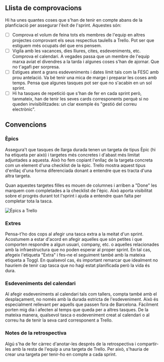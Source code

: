 ## Llista de comprovacions

Hi ha unes quantes coses que s'han de tenir en compte abans de la planficiació per assegurar l'èxit de l'sprint. Aquestes són:

- [ ] Comprova el volum de feina tots els membres de l'equip en altres projectes comprovant els seus respectius taulells a Trello. Pot ser que estiguem més ocupats del que ens pensem.
- [ ] Vigila amb les vacances, dies lliures, cites, esdeveniments, etc. Comprova el calendari. A vegades passa que un membre de l'equip marxa aviat el divendres a la tarda i algunes coses s'han de ajornar. Que no t'agafi per sorpresa.
- [ ] Estigues atent a grans esdeveniments i dates límit tals com la FESC amb prou antelació. Va bé tenir una mica de marge i preparar les coses amb temps. Pensa que algunes tasques pot ser que no s'acabin en un sol sprint.
- [ ] Hi ha tasques de repetició que s'han de fer en cada sprint però, tanmateix, han de tenir les seves cards corresponents perquè si no queden invisibilitzades: un clar exemple és "gestió del correu electrònic".

## Convencions

### Èpics

Assegura't que tasques de llarga durada tenen un targeta de tipus Èpic (hi ha etiqueta per això) i targetes més concretes i d'abast més limitat adjuntades a aquesta. Això ho fem copiant l'enllaç de la targeta concreta com un element d'una checklist de la èpic. Trello mostra aquest tipus d'enllaç d'una forma diferenciada donant a entendre que es tracta d'una altra targeta.

Quan aquestes targetes filles es mouen de columnes i arriben a "Done" les marquem com completades a la checklist de l'èpic. Això aporta visibilitat sobre el progrés durant tot l'sprint i ajuda a entendre quan falta per completar tota la tasca.

![Èpics a Trello](https://github.com/coopdevs/handbook/wiki/katuma/img/epics.png)

### Extres

Pensa-t'ho dos cops al afegir una tasca extra a la meitat d'un sprint. Acostumem a estar d'acord en afegir aquelles que són petites i que comporten respondre a algun usuari, company, etc. o aquelles relacionades amb la infraestructura que no poden esperar al proper sprint. En tal cas, afegeix l'etiqueta "Extra" i fes-ne el seguiment també amb la mateixa etiqueta a Toggl. En qualsevol cas, és important remarcar que idealment no hauríem de tenir cap tasca que no hagi estat planificada però la vida és dura.

### Esdeveniments del calendari

Al afegir esdeveniments al calendari tals com tallers, compta també amb el desplaçament, no només amb la durada estricta de l'esdeveniment. Això és especialment rellevant per aquells que passen fora de Barcelona. Fàcilment porten mig dia i afecten al temps que queda per a altres tasques.
De la mateixa manera, qualsevol tasca o esdeveniment creat al calendari o al correu ha de tenir la seva card corresponent a Trello.

### Notes de la retrospectiva

Algú s'ha de fer càrrec d'anotar-les després de la retrospectiva i compartir-les amb la resta de l'equip a una targeta de Trello. Per això, s'hauria de crear una targeta per tenir-ho en compte a cada sprint.
